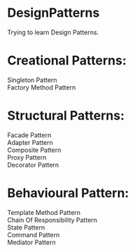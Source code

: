 # DesignPatterns
Trying to learn Design Patterns.
  
# Creational Patterns:  
Singleton Pattern  
Factory Method Pattern  
  
# Structural Patterns:  
Facade Pattern  
Adapter Pattern  
Composite Pattern  
Proxy Pattern  
Decorator Pattern  
  
# Behavioural Pattern:  
Template Method Pattern  
Chain Of Responsibility Pattern  
State Pattern  
Command Pattern  
Mediator Pattern  
